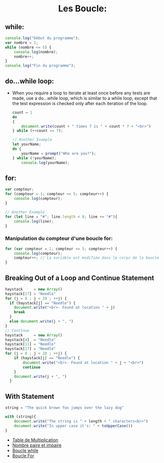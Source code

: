 # <center>Les Boucle:</center>

## while:

```javascript
console.log("Début du programme");
var nombre = 1;
while (nombre <= 5) {
    console.log(nombre);
    nombre++;
}
console.log("Fin du programme");
```

## do...while loop:

* When you require a loop to iterate at least once before any tests are made, use a do...while loop, which is similar to a while loop, except that the test expression is checked only after each iteration of the loop.

    ```javascript
    count = 1
    do
    {
        document.write(count + " times 7 is " + count * 7 + "<br>")
    } while (++count <= 7);

    // Another Example
    let yourName;
    do {
        yourName = prompt("Who are you?");
    } while (!yourName);
        console.log(yourName);
    ```

## for:

```javascript
var compteur;
for (compteur = 1; compteur <= 5; compteur++) {
    console.log(compteur);
}

// Another Example
for (let line = "#"; line.length < 8; line += "#"){
    console.log(line);
}
```

### Manipulation du compteur d'une boucle for:

```javascript
for (var compteur = 1; compteur <= 5; compteur++) {
    console.log(compteur);
    compteur++; // La variable est modifiée dans le corps de la boucle
}
```

## Breaking Out of a Loop and Continue Statement

```javascript
haystack     = new Array()
haystack[17] = "Needle"
for (j = 0 ; j < 20 ; ++j) {
  if (haystack[j] == "Needle") {
    document.write("<br>- Found at location " + j)
    break
  } 
  else document.write(j + ", ")
}
// Continue
haystack     = new Array()
haystack[4]  = "Needle"
haystack[11] = "Needle"
haystack[17] = "Needle"
for (j = 0 ; j < 20 ; ++j) {
    if (haystack[j] == "Needle") {
        document.write("<br>- Found at location " + j + "<br>")
        continue
    }
    document.write(j + ", ")
  }
```

## With Statement

```javascript
string = "The quick brown fox jumps over the lazy dog"

with (string){
    document.write("The string is " + length + " characters<br>")
    document.write("In upper case it's: " + toUpperCase())
}
```

* [Table de Multiplication](./html/multiplication.html)
* [Nombre paire et impaire](./html/paire.html)
* [Boucle while](./html/tours.html)
* [Boucle For](./html/toursWithFor.html)
